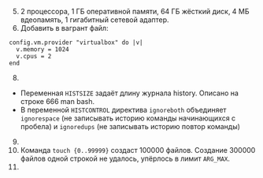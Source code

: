 5. 2 процессора, 1 ГБ оперативной памяти, 64 ГБ жёсткий диск, 4 МБ вдеопамять, 1 гигабитный сетевой адаптер.
6. Добавить в вагрант файл:
```
config.vm.provider "virtualbox" do |v|
  v.memory = 1024
  v.cpus = 2
end
```
8. 
- Переменная `HISTSIZE` задаёт длину журнала history. Описано на строке 666 man bash.
- В переменной `HISTCONTROL` директива `ignoreboth` объединяет `ignorespace` (не записывать историю команды начинающихся с пробела) и `ignoredups` (не записывать историю повтор команды)
9. 
10. Команда `touch {0..99999}` создаст 100000 файлов. Создание 300000 файлов одной строкой не удалось, упёрлось в лимит `ARG_MAX`.
11. 